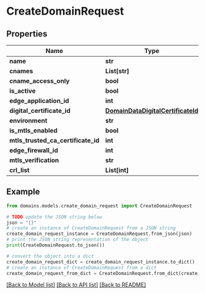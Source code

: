 # CreateDomainRequest


## Properties

Name | Type | Description | Notes
------------ | ------------- | ------------- | -------------
**name** | **str** |  | 
**cnames** | **List[str]** |  | 
**cname_access_only** | **bool** |  | [optional] 
**is_active** | **bool** |  | [optional] 
**edge_application_id** | **int** |  | 
**digital_certificate_id** | [**DomainDataDigitalCertificateId**](DomainDataDigitalCertificateId.md) |  | [optional] 
**environment** | **str** |  | [optional] 
**is_mtls_enabled** | **bool** |  | [optional] 
**mtls_trusted_ca_certificate_id** | **int** |  | [optional] 
**edge_firewall_id** | **int** |  | [optional] 
**mtls_verification** | **str** |  | [optional] 
**crl_list** | **List[int]** |  | [optional] 

## Example

```python
from domains.models.create_domain_request import CreateDomainRequest

# TODO update the JSON string below
json = "{}"
# create an instance of CreateDomainRequest from a JSON string
create_domain_request_instance = CreateDomainRequest.from_json(json)
# print the JSON string representation of the object
print(CreateDomainRequest.to_json())

# convert the object into a dict
create_domain_request_dict = create_domain_request_instance.to_dict()
# create an instance of CreateDomainRequest from a dict
create_domain_request_from_dict = CreateDomainRequest.from_dict(create_domain_request_dict)
```
[[Back to Model list]](../README.md#documentation-for-models) [[Back to API list]](../README.md#documentation-for-api-endpoints) [[Back to README]](../README.md)


